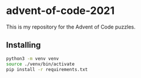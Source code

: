 # advent-of-code-2021
This is my repository for the Advent of Code puzzles.

## Installing
```bash
python3 -m venv venv
source ./venv/bin/activate
pip install -r requirements.txt
```